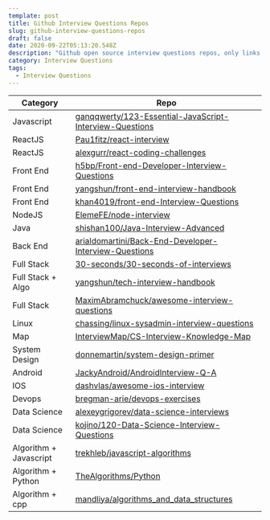 ```yaml
---
template: post
title: Github Interview Questions Repos
slug: github-interview-questions-repos
draft: false
date: 2020-09-22T05:13:20.548Z
description: "Github open source interview questions repos, only links to repos "
category: Interview Questions
tags:
  - Interview Questions
---
```


Category | Repo
----------- | -----------
Javascript | [ganqqwerty/123-Essential-JavaScript-Interview-Questions](https://github.com/ganqqwerty/123-Essential-JavaScript-Interview-Questions)
ReactJS | [Pau1fitz/react-interview](https://github.com/Pau1fitz/react-interview)
ReactJS | [alexgurr/react-coding-challenges](https://github.com/alexgurr/react-coding-challenges)
Front End | [h5bp/Front-end-Developer-Interview-Questions](https://github.com/h5bp/Front-end-Developer-Interview-Questions)
Front End | [yangshun/front-end-interview-handbook](https://github.com/yangshun/front-end-interview-handbook)
Front End | [khan4019/front-end-Interview-Questions](https://github.com/khan4019/front-end-Interview-Questions)
NodeJS | [ElemeFE/node-interview](https://github.com/ElemeFE/node-interview)
Java | [shishan100/Java-Interview-Advanced](https://github.com/shishan100/Java-Interview-Advanced)
Back End | [arialdomartini/Back-End-Developer-Interview-Questions](https://github.com/arialdomartini/Back-End-Developer-Interview-Questions)
Full Stack | [30-seconds/30-seconds-of-interviews](https://github.com/30-seconds/30-seconds-of-interviews)
Full Stack + Algo | [yangshun/tech-interview-handbook](https://github.com/yangshun/tech-interview-handbook)
Full Stack | [MaximAbramchuck/awesome-interview-questions](https://github.com/MaximAbramchuck/awesome-interview-questions)
Linux | [chassing/linux-sysadmin-interview-questions](https://github.com/chassing/linux-sysadmin-interview-questions)
Map | [InterviewMap/CS-Interview-Knowledge-Map](https://github.com/InterviewMap/CS-Interview-Knowledge-Map/blob/master/README-EN.md)
System Design | [donnemartin/system-design-primer](https://github.com/donnemartin/system-design-primer)
Android | [JackyAndroid/AndroidInterview-Q-A](https://github.com/JackyAndroid/AndroidInterview-Q-A)
IOS | [dashvlas/awesome-ios-interview](https://github.com/dashvlas/awesome-ios-interview/blob/master/Resources/English.md)
Devops | [bregman-arie/devops-exercises](https://github.com/bregman-arie/devops-exercises)
Data Science | [alexeygrigorev/data-science-interviews](https://github.com/alexeygrigorev/data-science-interviews)
Data Science | [kojino/120-Data-Science-Interview-Questions](https://github.com/kojino/120-Data-Science-Interview-Questions)
Algorithm + Javascript | [trekhleb/javascript-algorithms](https://github.com/trekhleb/javascript-algorithms)
Algorithm + Python | [TheAlgorithms/Python](https://github.com/TheAlgorithms/Python)
Algorithm + cpp | [mandliya/algorithms_and_data_structures](https://github.com/mandliya/algorithms_and_data_structures)